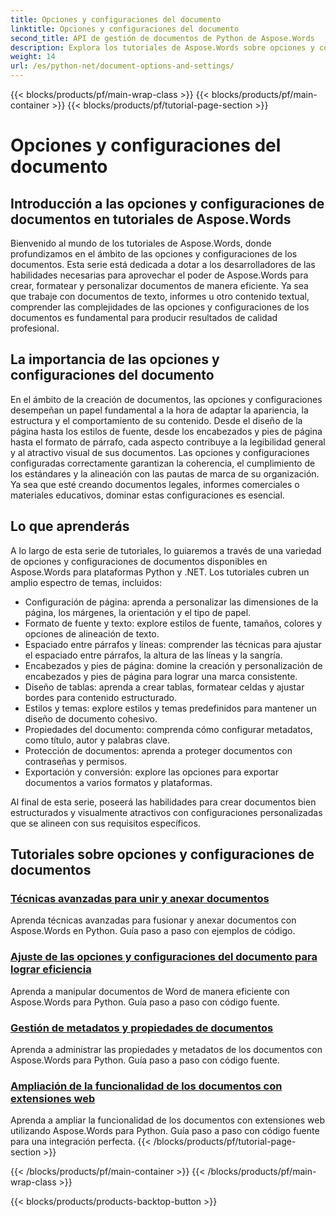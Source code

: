 ```yaml
---
title: Opciones y configuraciones del documento
linktitle: Opciones y configuraciones del documento
second_title: API de gestión de documentos de Python de Aspose.Words
description: Explora los tutoriales de Aspose.Words sobre opciones y configuraciones de documentos en Python y .NET. Aprende a optimizar la creación y el formato de documentos con instrucciones paso a paso y ejemplos de código fuente.
weight: 14
url: /es/python-net/document-options-and-settings/
---
```


{{< blocks/products/pf/main-wrap-class >}}
{{< blocks/products/pf/main-container >}}
{{< blocks/products/pf/tutorial-page-section >}}

# Opciones y configuraciones del documento


## Introducción a las opciones y configuraciones de documentos en tutoriales de Aspose.Words

Bienvenido al mundo de los tutoriales de Aspose.Words, donde profundizamos en el ámbito de las opciones y configuraciones de los documentos. Esta serie está dedicada a dotar a los desarrolladores de las habilidades necesarias para aprovechar el poder de Aspose.Words para crear, formatear y personalizar documentos de manera eficiente. Ya sea que trabaje con documentos de texto, informes u otro contenido textual, comprender las complejidades de las opciones y configuraciones de los documentos es fundamental para producir resultados de calidad profesional.

## La importancia de las opciones y configuraciones del documento

En el ámbito de la creación de documentos, las opciones y configuraciones desempeñan un papel fundamental a la hora de adaptar la apariencia, la estructura y el comportamiento de su contenido. Desde el diseño de la página hasta los estilos de fuente, desde los encabezados y pies de página hasta el formato de párrafo, cada aspecto contribuye a la legibilidad general y al atractivo visual de sus documentos. Las opciones y configuraciones configuradas correctamente garantizan la coherencia, el cumplimiento de los estándares y la alineación con las pautas de marca de su organización. Ya sea que esté creando documentos legales, informes comerciales o materiales educativos, dominar estas configuraciones es esencial.

## Lo que aprenderás

A lo largo de esta serie de tutoriales, lo guiaremos a través de una variedad de opciones y configuraciones de documentos disponibles en Aspose.Words para plataformas Python y .NET. Los tutoriales cubren un amplio espectro de temas, incluidos:

- Configuración de página: aprenda a personalizar las dimensiones de la página, los márgenes, la orientación y el tipo de papel.
- Formato de fuente y texto: explore estilos de fuente, tamaños, colores y opciones de alineación de texto.
- Espaciado entre párrafos y líneas: comprender las técnicas para ajustar el espaciado entre párrafos, la altura de las líneas y la sangría.
- Encabezados y pies de página: domine la creación y personalización de encabezados y pies de página para lograr una marca consistente.
- Diseño de tablas: aprenda a crear tablas, formatear celdas y ajustar bordes para contenido estructurado.
- Estilos y temas: explore estilos y temas predefinidos para mantener un diseño de documento cohesivo.
- Propiedades del documento: comprenda cómo configurar metadatos, como título, autor y palabras clave.
- Protección de documentos: aprenda a proteger documentos con contraseñas y permisos.
- Exportación y conversión: explore las opciones para exportar documentos a varios formatos y plataformas.

Al final de esta serie, poseerá las habilidades para crear documentos bien estructurados y visualmente atractivos con configuraciones personalizadas que se alineen con sus requisitos específicos.

## Tutoriales sobre opciones y configuraciones de documentos
### [Técnicas avanzadas para unir y anexar documentos](./join-append-documents/)
Aprenda técnicas avanzadas para fusionar y anexar documentos con Aspose.Words en Python. Guía paso a paso con ejemplos de código.
### [Ajuste de las opciones y configuraciones del documento para lograr eficiencia](./manage-document-options-settings/)
Aprenda a manipular documentos de Word de manera eficiente con Aspose.Words para Python. Guía paso a paso con código fuente.
### [Gestión de metadatos y propiedades de documentos](./document-properties-metadata/)
Aprenda a administrar las propiedades y metadatos de los documentos con Aspose.Words para Python. Guía paso a paso con código fuente.
### [Ampliación de la funcionalidad de los documentos con extensiones web](./document-functionality-web-extensions/)
Aprenda a ampliar la funcionalidad de los documentos con extensiones web utilizando Aspose.Words para Python. Guía paso a paso con código fuente para una integración perfecta.
{{< /blocks/products/pf/tutorial-page-section >}}

{{< /blocks/products/pf/main-container >}}
{{< /blocks/products/pf/main-wrap-class >}}

{{< blocks/products/products-backtop-button >}}
